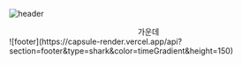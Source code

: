 ![header](https://capsule-render.vercel.app/api?type=shark&color=timeGradient&height=150)
<center>가운데</center> 
![footer](https://capsule-render.vercel.app/api?section=footer&type=shark&color=timeGradient&height=150)

